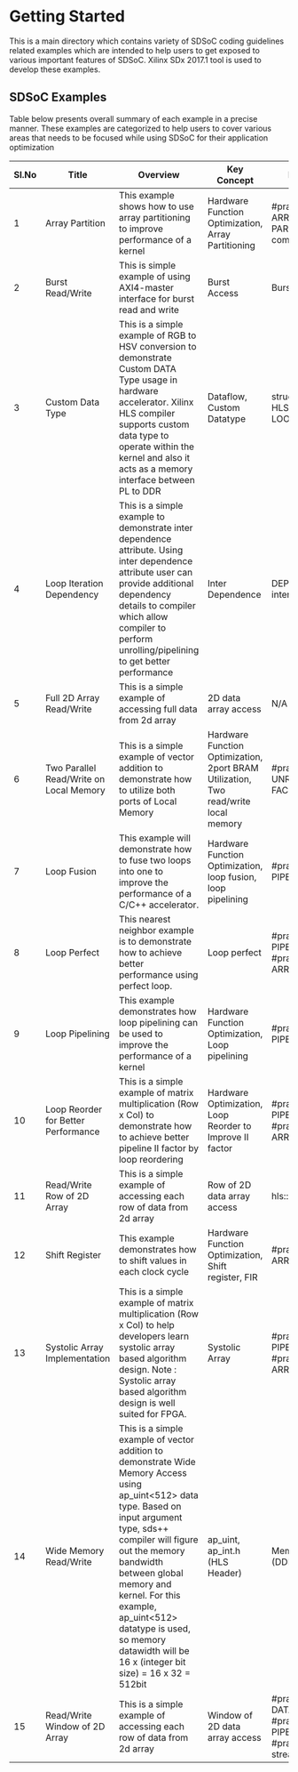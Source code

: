 Getting Started
======================

This is a main directory which contains variety of SDSoC coding guidelines related examples which are intended to help users to get exposed to various important features of SDSoC. Xilinx SDx 2017.1 tool is used to develop these examples.

## SDSoC Examples

Table below presents overall summary of each example in a precise manner. These examples are categorized to help users to cover various areas that needs to be focused while using SDSoC for their application optimization

Sl.No | Title | Overview |Key Concept | Key Words | Category
------|-------|----------|---|-----------|---------
1|Array Partition|This example shows how to use array partitioning to improve performance of a kernel|Hardware Function Optimization, Array Partitioning|#pragma HLS ARRAY PARTITION, complete|Optimization|
2|Burst Read/Write|This is simple example of using AXI4-master interface for burst read and write|Burst Access|Burst Copy|Memory Transfer (DDR to PL)|
3|Custom Data Type|This is a simple example of RGB to HSV conversion to demonstrate Custom DATA Type usage in hardware accelerator. Xilinx HLS compiler supports custom data type to operate within the kernel and also it acts as a memory interface between PL to DDR|Dataflow, Custom Datatype|struct, #pragma HLS LOOP_TRIPCOUNT|Optimization|
4|Loop Iteration Dependency|This is a simple example to demonstrate inter dependence attribute. Using inter dependence attribute user can provide additional dependency details to compiler which allow compiler to perform unrolling/pipelining to get better performance|Inter Dependence|DEPENDENCE, inter|Optimization|
5|Full 2D Array Read/Write|This is a simple example of accessing full data from 2d array|2D data array access|N/A|Memory Transfer (DDR to PL)|
6|Two Parallel Read/Write on Local Memory|This is a simple example of vector addition to demonstrate how to utilize both ports of Local Memory|Hardware Function Optimization, 2port BRAM Utilization, Two read/write local memory|#pragma HLS UNROLL FACTOR=2|Optimization|
7|Loop Fusion|This example will demonstrate how to fuse two loops into one to improve the performance of a C/C++ accelerator.|Hardware Function Optimization, loop fusion, loop pipelining|#pragma HLS PIPELINE|Optimization|
8|Loop Perfect|This nearest neighbor example is to demonstrate how to achieve better performance using perfect loop.|Loop perfect|#pragma HLS PIPELINE, #pragma HLS ARRAY_PARTITION|Optimization|
9|Loop Pipelining|This example demonstrates how loop pipelining can be used to improve the performance of a kernel|Hardware Function Optimization, Loop pipelining|#pragma HLS PIPELINE|Optimization|
10|Loop Reorder for Better Performance|This is a simple example of matrix multiplication (Row x Col) to demonstrate how to achieve better pipeline II factor by loop reordering|Hardware Optimization, Loop Reorder to Improve II factor|#pragma HLS PIPELINE, #pragma HLS ARRAY_PARTITION|Optimization|
11|Read/Write Row of 2D Array|This is a simple example of accessing each row of data from 2d array|Row of 2D data array access|hls::stream|Memory Transfer (DDR to PL)|
12|Shift Register|This example demonstrates how to shift values in each clock cycle|Hardware Function Optimization, Shift register, FIR|#pragma HLS ARRAY_PARTITION|Optimization|
13|Systolic Array Implementation|This is a simple example of matrix multiplication (Row x Col) to help developers learn systolic array based algorithm design. Note : Systolic array based algorithm design is well suited for FPGA.|Systolic Array|#pragma HLS PIPELINE, #pragma HLS ARRAY_PARTITION|Optimization|
14|Wide Memory Read/Write|This is a simple example of vector addition to demonstrate Wide Memory Access using ap_uint<512> data type. Based on input argument type, sds++ compiler will figure out the memory bandwidth between global memory and kernel. For this example, ap_uint<512> datatype is used, so memory datawidth will be 16 x (integer bit size) = 16 x 32 = 512bit|ap_uint<DATAWIDTH>, ap_int.h (HLS Header)|Memory Transfer (DDR to PL)|
15|Read/Write Window of 2D Array|This is a simple example of accessing each row of data from 2d array|Window of 2D data array access|#pragma HLS DATAFLOW, #pragma HLS PIPELINE, #pragma HLS stream|Memory Transfer (DDR to PL)|


